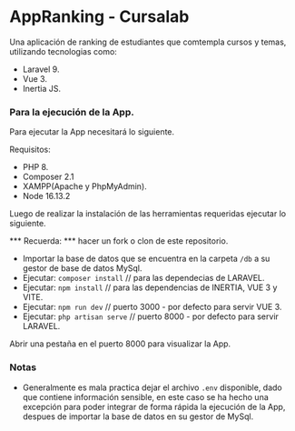 # AppRanking - Cursalab

Una aplicación de ranking de estudiantes que comtempla cursos y temas, utilizando tecnologias como:

- Laravel 9.
- Vue 3.
- Inertia JS.

### Para la ejecución de la App.

Para ejecutar la App necesitará lo siguiente.

Requisitos:

- PHP 8.
- Composer 2.1
- XAMPP(Apache y PhpMyAdmin).
- Node 16.13.2

Luego de realizar la instalación de las herramientas requeridas ejecutar lo siguiente.

*** Recuerda: *** hacer un fork o clon de este repositorio.

- Importar la base de datos que se encuentra en la carpeta ```/db``` a su gestor de base de datos MySql.
- Ejecutar: ```composer install``` // para las dependecias de LARAVEL.
- Ejecutar: ```npm install``` // para las dependencias de INERTIA, VUE 3 y VITE.
- Ejecutar: ```npm run dev``` // puerto 3000 - por defecto para servir VUE 3.
- Ejecutar: ```php artisan serve``` // puerto 8000 - por defecto para servir LARAVEL.


Abrir una pestaña en el puerto 8000 para visualizar la App.

### Notas

- Generalmente es mala practica dejar el archivo ```.env``` disponible, dado que contiene información sensible, en este caso se ha hecho una excepción para poder integrar de forma rápida la ejecución de la App, despues de importar la base de datos en su gestor de MySql.